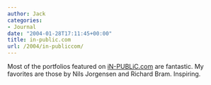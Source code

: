```yaml
---
author: Jack
categories:
- Journal
date: "2004-01-28T17:11:45+00:00"
title: in-public.com
url: /2004/in-publiccom/
---
```


Most of the portfolios featured on [iN-PUBLiC.com][1] are fantastic. My favorites are those by Nils Jorgensen and Richard Bram. Inspiring.

 [1]: http://www.in-public.com/index.php "iN-PUBLiC.com | The Home of Street Photography"